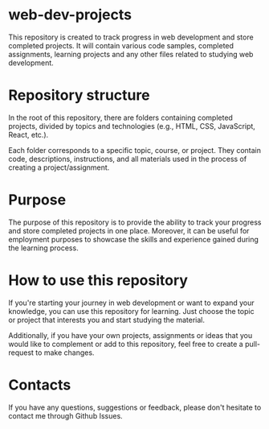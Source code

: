 # web-dev-projects
This repository is created to track progress in web development and store completed projects. It will contain various code samples, completed assignments, learning projects and any other files related to studying web development.

# Repository structure
In the root of this repository, there are folders containing completed projects, divided by topics and technologies (e.g., HTML, CSS, JavaScript, React, etc.).

Each folder corresponds to a specific topic, course, or project. They contain code, descriptions, instructions, and all materials used in the process of creating a project/assignment.

# Purpose
The purpose of this repository is to provide the ability to track your progress and store completed projects in one place. Moreover, it can be useful for employment purposes to showcase the skills and experience gained during the learning process.

# How to use this repository
If you're starting your journey in web development or want to expand your knowledge, you can use this repository for learning. Just choose the topic or project that interests you and start studying the material.

Additionally, if you have your own projects, assignments or ideas that you would like to complement or add to this repository, feel free to create a pull-request to make changes.

# Contacts
If you have any questions, suggestions or feedback, please don't hesitate to contact me through Github Issues.